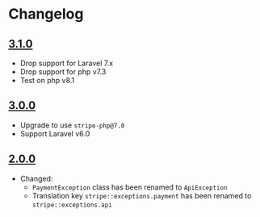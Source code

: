 # Changelog

## [3.1.0](https://github.com/ankurk91/laravel-stripe-exceptions/compare/3.0.0...3.1.0)

* Drop support for Laravel 7.x
* Drop support for php v7.3
* Test on php v8.1

## [3.0.0](https://github.com/ankurk91/laravel-stripe-exceptions/compare/2.0.0...3.0.0)

* Upgrade to use `stripe-php@7.0`
* Support Laravel v6.0

## [2.0.0](https://github.com/ankurk91/laravel-stripe-exceptions/compare/1.1.0...2.0.0)

* Changed:
    - `PaymentException` class has been renamed to `ApiException`
    - Translation key `stripe::exceptions.payment` has been renamed to `stripe::exceptions.api`

